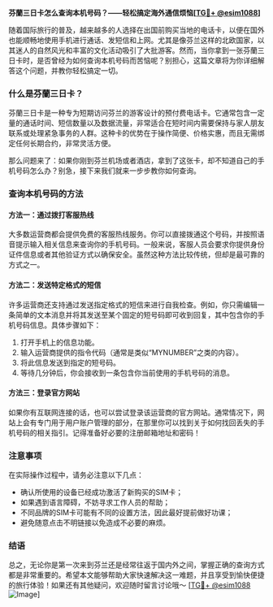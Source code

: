 **芬蘭三日卡怎么查询本机号码？——轻松搞定海外通信烦恼[[TG💪+ @esim1088](https://t.me/s/esim1088)]**

随着国际旅行的普及，越来越多的人选择在出国前购买当地的电话卡，以便在国外也能顺畅地使用手机进行通话、发短信和上网。尤其是像芬兰这样的北欧国家，以其迷人的自然风光和丰富的文化活动吸引了大批游客。然而，当你拿到一张芬蘭三日卡时，是否曾经为如何查询本机号码而苦恼呢？别担心，这篇文章将为你详细解答这个问题，并教你轻松搞定一切。

### 什么是芬蘭三日卡？

芬蘭三日卡是一种专为短期访问芬兰的游客设计的预付费电话卡。它通常包含一定量的通话时间、短信数量以及数据流量，非常适合在短时间内需要保持与家人朋友联系或处理紧急事务的人群。这种卡的优势在于操作简便、价格实惠，而且无需绑定任何长期合约，非常灵活方便。

那么问题来了：如果你刚到芬兰机场或者酒店，拿到了这张卡，却不知道自己的手机号码怎么办？别急，接下来我们就来一步步教你如何查询。

### 查询本机号码的方法

#### 方法一：通过拨打客服热线
大多数运营商都会提供免费的客服热线服务。你可以直接拨通这个号码，并按照语音提示输入相关信息来查询你的手机号码。一般来说，客服人员会要求你提供身份证件信息或者其他验证方式以确保安全。虽然这种方法比较传统，但却是最可靠的方式之一。

#### 方法二：发送特定格式的短信
许多运营商还支持通过发送指定格式的短信来进行自我检查。例如，你只需编辑一条简单的文本消息并将其发送至某个固定的短号码即可收到回复，其中包含你的手机号码信息。具体步骤如下：
1. 打开手机上的信息功能。
2. 输入运营商提供的指令代码（通常是类似“MYNUMBER”之类的内容）。
3. 将此信息发送到指定的短号码。
4. 等待几分钟后，你会接收到一条包含你当前使用的手机号码的消息。

#### 方法三：登录官方网站
如果你有互联网连接的话，也可以尝试登录该运营商的官方网站。通常情况下，网站上会有专门用于用户账户管理的部分，在那里你可以找到关于如何找回丢失的手机号码的相关指引。记得准备好必要的注册邮箱地址和密码！

### 注意事项
在实际操作过程中，请务必注意以下几点：
- 确认所使用的设备已经成功激活了新购买的SIM卡；
- 如果遇到语言障碍，不妨寻求工作人员的帮助；
- 不同品牌的SIM卡可能有不同的设置方法，因此最好提前做好功课；
- 避免随意点击不明链接以免造成不必要的麻烦。

### 结语
总之，无论你是第一次来到芬兰还是经常往返于国内外之间，掌握正确的查询方式都是非常重要的。希望本文能够帮助大家快速解决这一难题，并且享受到愉快便捷的旅行体验！如果还有其他疑问，欢迎随时留言讨论哦～ [[TG💪+ @esim1088](https://t.me/s/esim1088) ![Image](https://i.postimg.cc/4NQfJmqS/Snipaste-2025-05-13-00-14-12.png)]